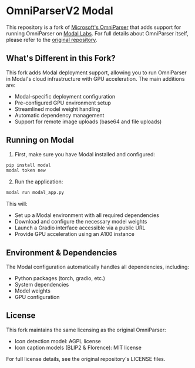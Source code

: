 # OmniParserV2 Modal

This repository is a fork of [Microsoft's OmniParser](https://github.com/microsoft/OmniParser) that adds support for running OmniParser on [Modal Labs](https://modal.com/). For full details about OmniParser itself, please refer to the [original repository](https://github.com/microsoft/OmniParser).

## What's Different in this Fork?

This fork adds Modal deployment support, allowing you to run OmniParser in Modal's cloud infrastructure with GPU acceleration. The main additions are:

- Modal-specific deployment configuration
- Pre-configured GPU environment setup
- Streamlined model weight handling
- Automatic dependency management
- Support for remote image uploads (base64 and file uploads)

## Running on Modal

1. First, make sure you have Modal installed and configured:

```bash
pip install modal
modal token new
```

2. Run the application:

```bash
modal run modal_app.py
```

This will:

- Set up a Modal environment with all required dependencies
- Download and configure the necessary model weights
- Launch a Gradio interface accessible via a public URL
- Provide GPU acceleration using an A100 instance

## Environment & Dependencies

The Modal configuration automatically handles all dependencies, including:

- Python packages (torch, gradio, etc.)
- System dependencies
- Model weights
- GPU configuration

## License

This fork maintains the same licensing as the original OmniParser:

- Icon detection model: AGPL license
- Icon caption models (BLIP2 & Florence): MIT license

For full license details, see the original repository's LICENSE files.
